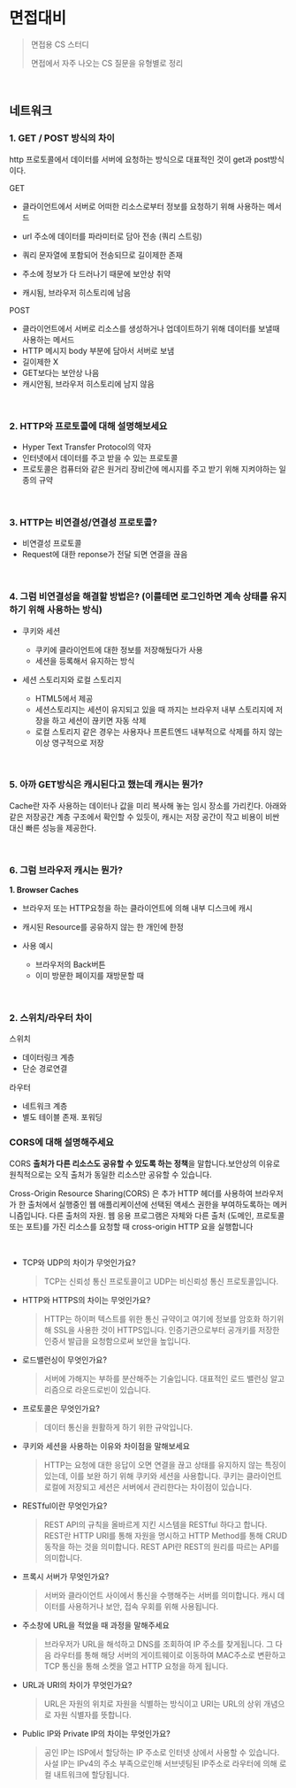 # 면접대비

> 면접용 CS 스터디
>
> 면접에서 자주 나오는 CS 질문을 유형별로 정리

<br>

## 네트워크

### 1. GET / POST 방식의 차이

http 프로토콜에서 데이터를 서버에 요청하는 방식으로 대표적인 것이 get과 post방식이다.

GET

- 클라이언트에서 서버로 어떠한 리소스로부터 정보를 요청하기 위해 사용하는 메서드

- url 주소에 데이터를 파라미터로 담아 전송 (쿼리 스트링)
- 쿼리 문자열에 포함되어 전송되므로 길이제한 존재
- 주소에 정보가 다 드러나기 때문에 보안상 취약
- 캐시됨, 브라우저 히스토리에 남음



POST

- 클라이언트에서 서버로 리소스를 생성하거나 업데이트하기 위해 데이터를 보낼때 사용하는 메서드
- HTTP 메시지 body 부분에 담아서 서버로 보냄
- 길이제한 X
- GET보다는 보안상 나음
- 캐시안됨, 브라우저 히스토리에 남지 않음

<br>

### 2. HTTP와 프로토콜에 대해 설명해보세요

- Hyper Text Transfer Protocol의 약자
- 인터넷에서 데이터를 주고 받을 수 있는 프로토콜
- 프로토콜은 컴퓨터와 같은 원거리 장비간에 메시지를 주고 받기 위해 지켜야하는 일종의 규약

<br>

### 3. HTTP는 비연결성/연결성 프로토콜?

- 비연결성 프로토콜
- Request에 대한 reponse가 전달 되면 연결을 끊음

<br>

### 4. 그럼 비연결성을 해결할 방법은? (이를테면 로그인하면 계속 상태를 유지하기 위해 사용하는 방식)

- 쿠키와 세션
  - 쿠키에 클라이언트에 대한 정보를 저장해뒀다가 사용
  - 세션을 등록해서 유지하는 방식

- 세션 스토리지와 로컬 스토리지
  - HTML5에서 제공
  - 세션스토리지는 세션이 유지되고 있을 때 까지는 브라우저 내부 스토리지에 저장을 하고 세션이 끊키면 자동 삭제
  - 로컬 스토리지 같은 경우는 사용자나 프론트엔드 내부적으로 삭제를 하지 않는 이상 영구적으로 저장

<br>

### 5. 아까 GET방식은 캐시된다고 했는데 캐시는 뭔가?

Cache란 자주 사용하는 데이터나 값을 미리 복사해 놓는 임시 장소를 가리킨다. 아래와 같은 저장공간 계층 구조에서 확인할 수 있듯이, 캐시는 저장 공간이 작고 비용이 비싼 대신 빠른 성능을 제공한다. 

<br>

### 6. 그럼 브라우저 캐시는 뭔가?

**1. Browser Caches**

- 브라우저 또는 HTTP요청을 하는 클라이언트에 의해 내부 디스크에 캐시

- 캐시된 Resource를 공유하지 않는 한 개인에 한정

- 사용 예시
  - 브라우저의 Back버튼
  - 이미 방문한 페이지를 재방문할 때



<br>

### 2. 스위치/라우터 차이

스위치

- 데이터링크 계층
- 단순 경로연결

라우터

- 네트워크 계층
- 별도 테이블 존재. 포워딩



### CORS에 대해 설명해주세요

CORS **출처가 다른 리소스도 공유할 수 있도록 하는 정책**을 말합니다.보안상의 이유로 원칙적으로는 오직 출처가 동일한 리소스만 공유할 수 있습니다.

Cross-Origin Resource Sharing(CORS) 은 추가 HTTP 헤더를 사용하여 브라우저가 한 출처에서 실행중인 웹 애플리케이션에 선택된 액세스 권한을 부여하도록하는 메커니즘입니다. 다른 출처의 자원. 웹 응용 프로그램은 자체와 다른 출처 (도메인, 프로토콜 또는 포트)를 가진 리소스를 요청할 때 cross-origin HTTP 요을 실행합니다

<br>

- TCP와 UDP의 차이가 무엇인가요?

  > TCP는 신뢰성 통신 프로토콜이고 UDP는 비신뢰성 통신 프로토콜입니다.

- HTTP와 HTTPS의 차이는 무엇인가요?

  > HTTP는 하이퍼 텍스트를 위한 통신 규약이고 여기에 정보를 암호화 하기위해 SSL을 사용한 것이 HTTPS입니다. 인증기관으로부터 공개키를 저장한 인증서 발급을 요청함으로써 보안을 높입니다.

- 로드밸런싱이 무엇인가요?

  > 서버에 가해지는 부하를 분산해주는 기술입니다. 대표적인 로드 밸런싱 알고리즘으로 라운드로빈이 있습니다.

- 프로토콜은 무엇인가요?

  > 데이터 통신을 원활하게 하기 위한 규악입니다.

- 쿠키와 세션을 사용하는 이유와 차이점을 말해보세요

  > HTTP는 요청에 대한 응답이 오면 연결을 끊고 상태를 유지하지 않는 특징이 있는데, 이를 보완 하기 위해 쿠키와 세션을 사용합니다. 쿠키는 클라이언트 로컬에 저장되고 세션은 서버에서 관리한다는 차이점이 있습니다.

- RESTful이란 무엇인가요?

  > REST API의 규칙을 올바르게 지킨 시스템을 RESTful 하다고 합니다. REST란 HTTP URI를 통해 자원을 명시하고 HTTP Method를 통해 CRUD 동작을 하는 것을 의미합니다. REST API란 REST의 원리를 따르는 API를 의미합니다.

- 프록시 서버가 무엇인가요?

  > 서버와 클라이언트 사이에서 통신을 수행해주는 서버를 의미합니다. 캐시 데이터를 사용하거나 보안, 접속 우회를 위해 사용됩니다.

- 주소창에 URL을 적었을 때 과정을 말해주세요

  > 브라우저가 URL을 해석하고 DNS를 조회하여 IP 주소를 찾게됩니다. 그 다음 라우터를 통해 해당 서버의 게이트웨이로 이동하여 MAC주소로 변환하고 TCP 통신을 통해 소켓을 열고 HTTP 요청을 하게 됩니다.

- URL과 URI의 차이가 무엇인가요?

  > URL은 자원의 위치로 자원을 식별하는 방식이고 URI는 URL의 상위 개념으로 자원 식별자를 뜻합니다.

- Public IP와 Private IP의 차이는 무엇인가요?

  > 공인 IP는 ISP에서 할당하는 IP 주소로 인터넷 상에서 사용할 수 있습니다. 사설 IP는 IPv4의 주소 부족으로인해 서브넷팅된 IP주소로 라우터에 의해 로컬 내트워크에 할당됩니다.











